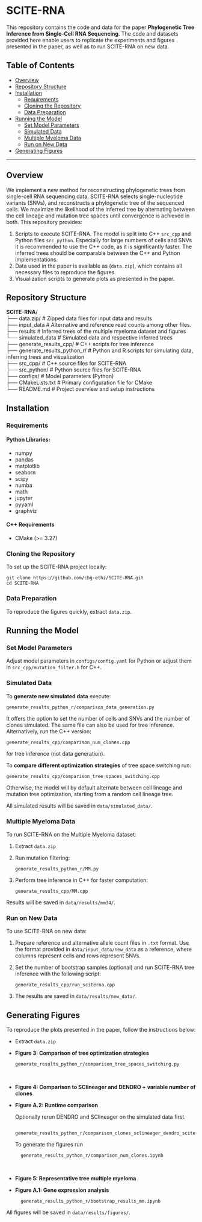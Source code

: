# SCITE-RNA

This repository contains the code and data for the paper **Phylogenetic Tree Inference from Single-Cell RNA Sequencing**. 
The code and datasets provided here enable users to replicate the experiments and figures presented in the paper, as well as to run SCITE-RNA on new data.

## Table of Contents
- [Overview](#overview)
- [Repository Structure](#repository-structure)
- [Installation](#installation)
  - [Requirements](#requirements)
  - [Cloning the Repository](#cloning-the-repository)
  - [Data Preparation](#data-preparation)
- [Running the Model](#running-the-model)
  - [Set Model Parameters](#set-model-parameters)
  - [Simulated Data](#simulated-data)
  - [Multiple Myeloma Data](#multiple-myeloma-data)
  - [Run on New Data](#run-on-new-data)
- [Generating Figures](#generating-figures)

---

## Overview

We implement a new method for reconstructing phylogenetic trees from single-cell RNA sequencing data. 
SCITE-RNA selects single-nucleotide variants (SNVs), and reconstructs a phylogenetic tree of the sequenced cells. 
We maximize the likelihood of the inferred tree by alternating between the cell lineage and mutation tree spaces until convergence is achieved in both.
This repository provides:
1. Scripts to execute SCITE-RNA. The model is split into C++ `src_cpp` and Python files `src_python`. Especially for large numbers of cells and SNVs it is recommended to use the C++ code, as it is significantly faster. The inferred trees should be comparable between the C++ and Python implementations. 
2. Data used in the paper is available as (`data.zip`), which contains all necessary files to reproduce the figures.
3. Visualization scripts to generate plots as presented in the paper.


## Repository Structure

**SCITE-RNA**/<br>
├── data.zip/                   # Zipped data files for input data and results <br>
   ├── input_data               # Alternative and reference read counts among other files. <br>
   ├── results                  # Inferred trees of the multiple myeloma dataset and figures <br>
   └── simulated_data           # Simulated data and respective inferred trees <br>
├── generate_results_cpp/       # C++ scripts for tree inference <br>
├── generate_results_python_r/  # Python and R scripts for simulating data, inferring trees and visualization <br>
├── src_cpp/                    # C++ source files for SCITE-RNA <br>
├── src_python/                 # Python source files for SCITE-RNA <br>
├── configs/                    # Model parameters (Python) <br>
├── CMakeLists.txt              # Primary configuration file for CMake <br>
└── README.md                   # Project overview and setup instructions

## Installation

### Requirements

#### Python Libraries:
- numpy
- pandas
- matplotlib
- seaborn
- scipy
- numba
- math
- jupyter
- pyyaml
- graphviz

#### C++ Requirements

- CMake (>= 3.27)

### Cloning the Repository

To set up the SCITE-RNA project locally:

    git clone https://github.com/cbg-ethz/SCITE-RNA.git
    cd SCITE-RNA


### Data Preparation

To reproduce the figures quickly, extract `data.zip`.


## Running the Model

### Set Model Parameters

Adjust model parameters in `configs/config.yaml` for Python 
or adjust them in `src_cpp/mutation_filter.h` for C++.

### Simulated Data

To **generate new simulated data** execute:

`generate_results_python_r/comparison_data_generation.py`

It offers the option to set the number of cells and SNVs and the number of clones simulated.
The same file can also be used for tree inference. Alternatively, run the C++ version:

    generate_results_cpp/comparison_num_clones.cpp 

for tree inference (not data generation).

To **compare different optimization strategies** of tree space switching run:

    generate_results_cpp/comparison_tree_spaces_switching.cpp

Otherwise, the model will by default alternate between cell lineage and
mutation tree optimization, starting from a random cell lineage tree. 

All simulated results will be saved in `data/simulated_data/`.

### Multiple Myeloma Data

To run SCITE-RNA on the Multiple Myeloma dataset:

1. Extract `data.zip`
2. Run mutation filtering:

       generate_results_python_r/MM.py

3. Perform tree inference in C++ for faster computation:

       generate_results_cpp/MM.cpp

Results will be saved in `data/results/mm34/`.

### Run on New Data
To use SCITE-RNA on new data:

1. Prepare reference and alternative allele count files in `.txt` format. 
Use the format provided in `data/input_data/new_data` as a reference, 
where columns represent cells and rows represent SNVs.

2. Set the number of bootstrap samples (optional) and run SCITE-RNA tree inference with the following script:

       generate_results_cpp/run_sciterna.cpp

3. The results are saved in `data/results/new_data/`.


## Generating Figures

To reproduce the plots presented in the paper, follow the instructions below:

- Extract `data.zip`
- **Figure 3: Comparison of tree optimization strategies**

      generate_results_python_r/comparison_tree_spaces_switching.py

<br>

- **Figure 4: Comparison to SClineager and DENDRO + variable number of clones**

- **Figure A.2: Runtime comparison**

    Optionally rerun DENDRO and SClineager on the simulated data first. 
        
        generate_results_python_r/comparison_clones_sclineager_dendro_sciterna.R
    To generate the figures run
    
        generate_results_python_r/comparison_num_clones.ipynb

<br>

- **Figure 5: Representative tree multiple myeloma**
- **Figure A.1: Gene expression analysis**

        generate_results_python_r/bootstrap_results_mm.ipynb 
All figures will be saved in `data/results/figures/`.